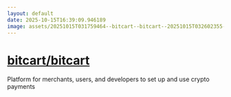 ```yaml
---
layout: default
date: 2025-10-15T16:39:09.946189
image: assets/20251015T031759464--bitcart--bitcart--20251015T032602355--cropped.png
---
```


# [bitcart/bitcart](https://github.com/bitcart/bitcart)

Platform for merchants, users, and developers to set up and use crypto payments
